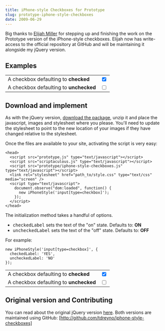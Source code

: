 ```yaml
---
title: iPhone-style Checkboxes for Prototype
slug: prototype-iphone-style-checkboxes
date: 2009-06-29
---
```


[Elijah Miller]:        http://jqr.github.com/
[download the package]: http://github.com/tdreyno/iphone-style-checkboxes/zipball/master
[original]:             /2009/06/16/iphone-style-checkboxes.html
[http://github.com/tdreyno/iphone-style-checkboxes]: http://github.com/tdreyno/iphone-style-checkboxes

Big thanks to [Elijah Miller] for stepping up and finishing the work on the Prototype version of the iPhone-style checkboxes. Elijah now has write-access to the official repository at GitHub and will be maintaining it alongside my jQuery version.

Examples
--------

<div class='table'>
  <table>
    <tr>
      <td style='vertical-align: middle !important;'>
        A checkbox defaulting to <strong>checked</strong>
      </td>
      <td>
        <input checked='checked' class='normal' type='checkbox' />
      </td>
    </tr>
    <tr>
      <td style='vertical-align: middle !important;'>
        A checkbox defaulting to <strong>unchecked</strong>
      </td>
      <td>
        <input class='normal' type='checkbox' />
      </td>
    </tr>
  </table>
</div>
<link charset='utf-8' href='/iphone-style-checkboxes/style.css' media='screen' rel='stylesheet' type='text/css' />
<script src='/iphone-style-checkboxes/prototype/prototype-1.6.0.3.js' type='text/javascript'></script>
<script src='/iphone-style-checkboxes/prototype/scriptaculous-effects-1.8.2.js' type='text/javascript'></script>
<script src='/iphone-style-checkboxes/prototype/iphone-style-checkboxes.js' type='text/javascript'></script>
<script type='text/javascript'>
  new iPhoneStyle('#post input[type=checkbox].normal');
</script>

Download and implement
----------------------

As with the jQuery version, [download the package], unzip it and place the javascript, images and stylesheet where you please. You'll need to update the stylesheet to point to the new location of your images if they have changed relative to the stylesheet.

Once the files are available to your site, activating the script is very easy:

    <head>
      <script src="prototype.js" type="text/javascript"></script>
      <script src="scriptaculous.js" type="text/javascript"></script>
      <script src="prototype/iphone-style-checkboxes.js" type="text/javascript"></script>
      <link rel="stylesheet" href="path_to/style.css" type="text/css" media="screen" />
      <script type="text/javascript">
        document.observe("dom:loaded", function() {
          new iPhoneStyle('input[type=checkbox]');
        });
      </script>
    </head>

The initialization method takes a handful of options.

<ul><li><tt>checkedLabel</tt> sets the text of the "on" state. Defaults to: <strong>ON</strong></li><li><tt>uncheckedLabel</tt> sets the text of the "off" state. Defaults to: <strong>OFF</strong></li></ul>

For example:

    new iPhoneStyle('input[type=checkbox]', {
      checkedLabel: 'YES',
      uncheckedLabel: 'NO'
    });

<div class='table'>
  <table>
    <tr>
      <td style='vertical-align: middle !important;'>
        A checkbox defaulting to <strong>checked</strong>
      </td>
      <td>
        <input checked='checked' class='yesno' type='checkbox' />
      </td>
    </tr>
    <tr>
      <td style='vertical-align: middle !important;'>
        A checkbox defaulting to <strong>unchecked</strong>
      </td>
      <td>
        <input class='yesno' type='checkbox' />
      </td>
    </tr>
  </table>
</div>
<script type='text/javascript'>
  new iPhoneStyle('#post input[type=checkbox].yesno', { checkedLabel: 'YES', uncheckedLabel: 'NO', background: '#F9F3E8' });
</script>

Original version and Contributing
---------------------------------

You can read about the original jQuery version [here][original].
Both versions are maintained using GitHub: [http://github.com/tdreyno/iphone-style-checkboxes]